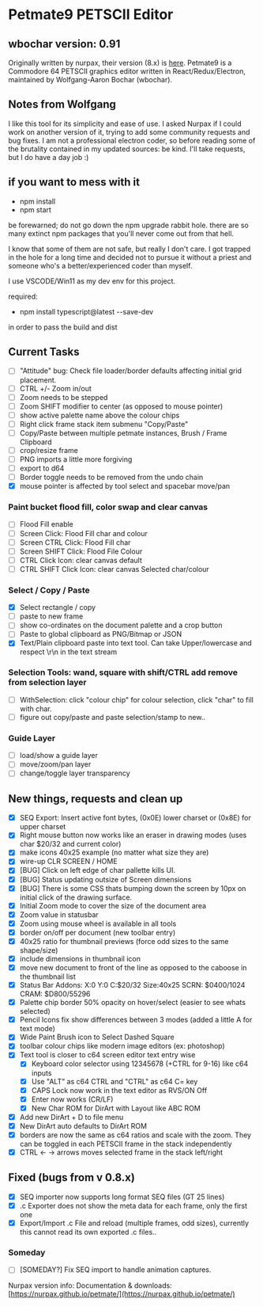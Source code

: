 # Petmate9 PETSCII Editor

## wbochar version: 0.91

Originally written by nurpax, their version (8.x) is [here](https://nurpax.github.io/petmate/).
Petmate9 is a Commodore 64 PETSCII graphics editor written in React/Redux/Electron, maintained by Wolfgang-Aaron Bochar (wbochar).

## Notes from Wolfgang

I like this tool for its simplicity and ease of use. I asked Nurpax if I could work on another version of it, trying to add some community requests and bug fixes. I am not a professional electron coder, so before reading some of the brutality contained in my updated sources: be kind. I'll take requests, but I do have a day job :)

## if you want to mess with it

- npm install
- npm start

be forewarned; do not go down the npm upgrade rabbit hole. there are so many extinct npm packages that you'll never come out from that hell.

I know that some of them are not safe, but really I don't care. I got trapped in the hole for a long time and decided not to pursue it without a priest and someone who's a better/experienced coder than myself.

I use VSCODE/Win11 as my dev env for this project.

required:

- npm install typescript@latest --save-dev

in order to pass the build and dist

## Current Tasks

- [ ] "Attitude" bug: Check file loader/border defaults affecting initial grid placement.
- [ ] CTRL +/- Zoom in/out
- [ ] Zoom needs to be stepped
- [ ] Zoom SHIFT modifier to center (as opposed to mouse pointer)
- [ ] show active palette name above the colour chips
- [ ] Right click frame stack item submenu "Copy/Paste"
- [ ] Copy/Paste between multiple petmate instances, Brush / Frame Clipboard
- [ ] crop/resize frame
- [ ] PNG imports a little more forgiving
- [ ] export to d64
- [ ] Border toggle needs to be removed from the undo chain
- [x] mouse pointer is affected by tool select and spacebar move/pan

### Paint bucket flood fill, color swap and clear canvas

- [ ] Flood Fill enable
- [ ] Screen Click: Flood Fill char and colour
- [ ] Screen CTRL Click: Flood Fill char
- [ ] Screen SHIFT Click: Flood File Colour
- [ ] CTRL Click Icon: clear canvas default
- [ ] CTRL SHIFT Click Icon: clear canvas Selected char/colour

### Select / Copy / Paste

- [x] Select rectangle / copy
- [ ] paste to new frame
- [ ] show co-ordinates on the document palette and a crop button
- [ ] Paste to global clipboard as PNG/Bitmap or JSON
- [x] Text/Plain clipboard paste into text tool. Can take Upper/lowercase and respect \r\n in the text stream

### Selection Tools: wand, square with shift/CTRL add remove from selection layer

- [ ] WithSelection: click "colour chip" for colour selection, click "char" to fill with char.
- [ ] figure out copy/paste and paste selection/stamp to new..

### Guide Layer

- [ ] load/show a guide layer
- [ ] move/zoom/pan layer
- [ ] change/toggle layer transparency

## New things, requests and clean up

- [x] SEQ Export: Insert active font bytes, (0x0E) lower charset or (0x8E) for upper charset
- [x] Right mouse button now works like an eraser in drawing modes (uses char $20/32 and current color)
- [x] make icons 40x25 example (no matter what size they are)
- [x] wire-up CLR SCREEN / HOME
- [x] [BUG] Click on left edge of char pallette kills UI.
- [x] [BUG] Status updating outsize of Screen dimensions
- [x] [BUG] There is some CSS thats bumping down the screen by 10px on initial click of the drawing surface.
- [x] Initial Zoom mode to cover the size of the document area
- [x] Zoom value in statusbar
- [x] Zoom using mouse wheel is available in all tools
- [x] border on/off per document (new toolbar entry)
- [x] 40x25 ratio for thumbnail previews (force odd sizes to the same shape/size)
- [x] include dimensions in thumbnail icon
- [x] move new document to front of the line as opposed to the caboose in the thumbnail list
- [x] Status Bar Addons: X:0 Y:0 C:$20/32 Size:40x25 SCRN: $0400/1024 CRAM: $D800/55296
- [x] Palette chip border 50% opacity on hover/select (easier to see whats selected)
- [x] Pencil Icons fix show differences between 3 modes (added a little A for text mode)
- [x] Wide Paint Brush icon to Select Dashed Square
- [x] toolbar colour chips like modern image editors (ex: photoshop)
- [x] Text tool is closer to c64 screen editor text entry wise
  - [x] Keyboard color selector using 12345678 (+CTRL for 9-16) like c64 inputs
  - [x] Use "ALT" as c64 CTRL and "CTRL" as c64 C= key
  - [x] CAPS Lock now work in the text editor as RVS/ON Off
  - [x] Enter now works (CR/LF)
  - [x] New Char ROM for DirArt with Layout like ABC ROM
- [x] Add new DirArt + D to file menu
- [x] New DirArt auto defaults to DirArt ROM
- [x] borders are now the same as c64 ratios and scale with the zoom. They can be toggled in each PETSCII frame in the stack independently
- [x] CTRL <- -> arrows moves selected frame in the stack left/right

## Fixed (bugs from v 0.8.x)

- [x] SEQ importer now supports long format SEQ files (GT 25 lines)
- [x] .c Exporter does not show the meta data for each frame, only the first one
- [x] Export/Import .c File and reload (multiple frames, odd sizes), currently this cannot read its own exported .c files..

### Someday

- [ ] [SOMEDAY?] Fix SEQ import to handle animation captures.

Nurpax version info:
Documentation & downloads: [https://nurpax.github.io/petmate/](https://nurpax.github.io/petmate/)
